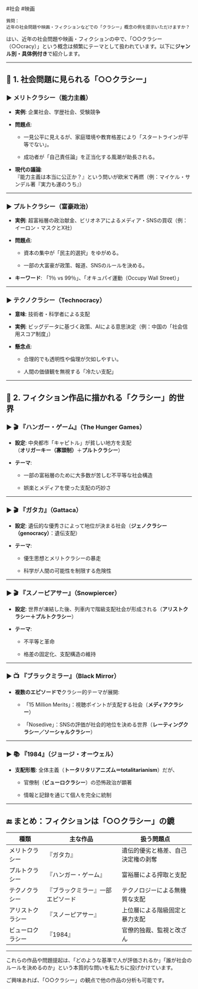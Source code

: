 #社会 #映画

```
質問：
近年の社会問題や映画・フィクションなどでの「クラシー」概念の例を提示いただけますか？
```

はい、近年の社会問題や映画・フィクションの中で、「○○クラシー（○○cracy）」という概念は頻繁にテーマとして扱われています。以下に**ジャンル別・具体例付き**で紹介します。

---

## 🔷 1. **社会問題に見られる「○○クラシー」**

### ▶ **メリトクラシー（能力主義）**

- **実例**: 企業社会、学歴社会、受験競争
    
- **問題点**:
    
    - 一見公平に見えるが、家庭環境や教育格差により「スタートラインが平等でない」。
        
    - 成功者が「自己責任論」を正当化する風潮が助長される。
        
- **現代の議論**:  
    『能力主義は本当に公正か？』という問いが欧米で再燃（例：マイケル・サンデル著『実力も運のうち』）
    

---

### ▶ **プルトクラシー（富豪政治）**

- **実例**: 超富裕層の政治献金、ビリオネアによるメディア・SNSの買収（例：イーロン・マスクとX社）
    
- **問題点**:
    
    - 資本の集中が「民主的選択」をゆがめる。
        
    - 一部の大富豪が政策、報道、SNSのルールを決める。
        
- **キーワード**: 「1％ vs 99％」、「オキュパイ運動（Occupy Wall Street）」
    

---

### ▶ **テクノクラシー（Technocracy）**

- **意味**: 技術者・科学者による支配
    
- **実例**: ビッグデータに基づく政策、AIによる意思決定（例：中国の「社会信用スコア制度」）
    
- **懸念点**:
    
    - 合理的でも透明性や倫理が欠如しやすい。
        
    - 人間の価値観を無視する「冷たい支配」
        

---

## 🔷 2. **フィクション作品に描かれる「クラシー」的世界**

### ▶ 🎬 **『ハンガー・ゲーム』（The Hunger Games）**

- **設定**: 中央都市「キャピトル」が貧しい地方を支配（**オリガーキー（寡頭制）**＋**プルトクラシー**）
    
- **テーマ**:
    
    - 一部の富裕層のために大多数が苦しむ不平等な社会構造
        
    - 娯楽とメディアを使った支配の巧妙さ
        

---

### ▶ 🎬 **『ガタカ』（Gattaca）**

- **設定**: 遺伝的な優秀さによって地位が決まる社会（**ジェノクラシー（genocracy）**：遺伝支配）
    
- **テーマ**:
    
    - 優生思想とメリトクラシーの暴走
        
    - 科学が人間の可能性を制限する危険性
        

---

### ▶ 🎬 **『スノーピアサー』（Snowpiercer）**

- **設定**: 世界が凍結した後、列車内で階級支配社会が形成される（**アリストクラシー＋プルトクラシー**）
    
- **テーマ**:
    
    - 不平等と革命
        
    - 格差の固定化、支配構造の維持
        

---

### ▶ 📺 **『ブラックミラー』（Black Mirror）**

- **複数のエピソードで**クラシー的テーマが展開:
    
    - 「15 Million Merits」：視聴ポイントが支配する社会（**メディアクラシー**）
        
    - 「Nosedive」：SNSの評価が社会的地位を決める世界（**レーティングクラシー／ソーシャルクラシー**）
        

---

### ▶ 📚 **『1984』（ジョージ・オーウェル）**

- **支配形態**: 全体主義（**トータリタリアニズム＝totalitarianism**）だが、
    
    - 官僚制（**ビューロクラシー**）の恐怖政治が顕著
        
    - 情報と記録を通じて個人を完全に統制
        

---

## 🔚 まとめ：フィクションは「○○クラシー」の鏡

|種類|主な作品|扱う問題点|
|---|---|---|
|メリトクラシー|『ガタカ』|遺伝的優劣と格差、自己決定権の剥奪|
|プルトクラシー|『ハンガー・ゲーム』|富裕層による搾取と支配|
|テクノクラシー|『ブラックミラー』一部エピソード|テクノロジーによる無機質な支配|
|アリストクラシー|『スノーピアサー』|上位層による階級固定と暴力支配|
|ビューロクラシー|『1984』|官僚的独裁、監視と改ざん|

---

これらの作品や問題提起は、「どのような基準で人が評価されるか」「誰が社会のルールを決めるのか」という本質的な問いを私たちに投げかけています。

ご興味あれば、「○○クラシー」の観点で他の作品の分析も可能です。